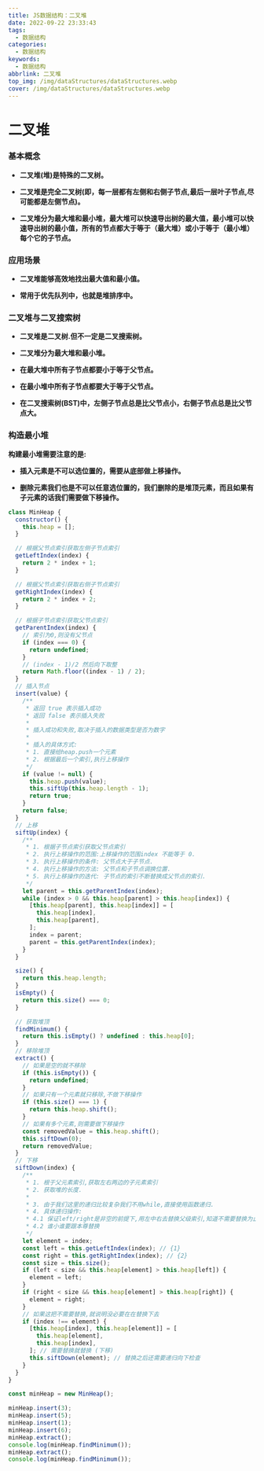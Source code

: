 ```yaml
---
title: JS数据结构：二叉堆
date: 2022-09-22 23:33:43
tags:
  - 数据结构
categories:
  - 数据结构
keywords:
  - 数据结构
abbrlink: 二叉堆
top_img: /img/dataStructures/dataStructures.webp
cover: /img/dataStructures/dataStructures.webp
---
```


# 二叉堆

### 基本概念

- **二叉堆(堆)是特殊的二叉树。**

- **二叉堆是完全二叉树(即，每一层都有左侧和右侧子节点,最后一层叶子节点,尽可能都是左侧节点)。**

- **二叉堆分为最大堆和最小堆，最大堆可以快速导出树的最大值，最小堆可以快速导出树的最小值，所有的节点都大于等于（最大堆）或小于等于（最小堆）每个它的子节点。**

### 应用场景

- **二叉堆能够高效地找出最大值和最小值。**

- **常用于优先队列中，也就是堆排序中。**

### 二叉堆与二叉搜索树

- **二叉堆是二叉树.但不一定是二叉搜索树。**

- **二叉堆分为最大堆和最小堆。**

- **在最大堆中所有子节点都要小于等于父节点。**

- **在最小堆中所有子节点都要大于等于父节点。**

- **在二叉搜索树(BST)中，左侧子节点总是比父节点小，右侧子节点总是比父节点大。**

### 构造最小堆

**构建最小堆需要注意的是:**

- **插入元素是不可以选位置的，需要从底部做上移操作。**

- **删除元素我们也是不可以任意选位置的，我们删除的是堆顶元素，而且如果有子元素的话我们需要做下移操作。**

```javascript
class MinHeap {
  constructor() {
    this.heap = [];
  }

  // 根据父节点索引获取左侧子节点索引
  getLeftIndex(index) {
    return 2 * index + 1;
  }

  // 根据父节点索引获取右侧子节点索引
  getRightIndex(index) {
    return 2 * index + 2;
  }

  // 根据子节点索引获取父节点索引
  getParentIndex(index) {
    // 索引为0,则没有父节点
    if (index === 0) {
      return undefined;
    }
    // (index - 1)/2 然后向下取整
    return Math.floor((index - 1) / 2);
  }
  // 插入节点
  insert(value) {
    /**
     * 返回 true 表示插入成功
     * 返回 false 表示插入失败
     *
     * 插入成功和失败,取决于插入的数据类型是否为数字
     *
     * 插入的具体方式:
     * 1. 直接给heap.push一个元素
     * 2. 根据最后一个索引,执行上移操作
     */
    if (value != null) {
      this.heap.push(value);
      this.siftUp(this.heap.length - 1);
      return true;
    }
    return false;
  }
  // 上移
  siftUp(index) {
    /**
     * 1. 根据子节点索引获取父节点索引
     * 2. 执行上移操作的范围:上移操作的范围index 不能等于 0.
     * 3. 执行上移操作的条件: 父节点大于子节点.
     * 4. 执行上移操作的方法: 父节点和子节点调换位置.
     * 5. 执行上移操作的迭代: 子节点的索引不断替换成父节点的索引.
     */
    let parent = this.getParentIndex(index);
    while (index > 0 && this.heap[parent] > this.heap[index]) {
      [this.heap[parent], this.heap[index]] = [
        this.heap[index],
        this.heap[parent],
      ];
      index = parent;
      parent = this.getParentIndex(index);
    }
  }

  size() {
    return this.heap.length;
  }
  isEmpty() {
    return this.size() === 0;
  }

  // 获取堆顶
  findMinimum() {
    return this.isEmpty() ? undefined : this.heap[0];
  }
  // 移除堆顶
  extract() {
    // 如果是空的就不移除
    if (this.isEmpty()) {
      return undefined;
    }
    // 如果只有一个元素就只移除,不做下移操作
    if (this.size() === 1) {
      return this.heap.shift();
    }
    // 如果有多个元素,则需要做下移操作
    const removedValue = this.heap.shift();
    this.siftDown(0);
    return removedValue;
  }
  // 下移
  siftDown(index) {
    /**
     * 1. 根于父元素索引,获取左右两边的子元素索引
     * 2. 获取堆的长度.
     *
     * 3. 由于我们这里的递归比较复杂我们不用while,直接使用函数递归.
     * 4. 具体递归操作:
     * 4.1 保证left/right是非空的前提下,用左中右去替换父级索引,知道不需要替换为止.
     * 4.2 谁小谁要跟本尊替换
     */
    let element = index;
    const left = this.getLeftIndex(index); // {1}
    const right = this.getRightIndex(index); // {2}
    const size = this.size();
    if (left < size && this.heap[element] > this.heap[left]) {
      element = left;
    }
    if (right < size && this.heap[element] > this.heap[right]) {
      element = right;
    }
    // 如果这把不需要替换,就说明没必要在在替换下去
    if (index !== element) {
      [this.heap[index], this.heap[element]] = [
        this.heap[element],
        this.heap[index],
      ]; // 需要替换就替换 (下移)
      this.siftDown(element); // 替换之后还需要递归向下检查
    }
  }
}

const minHeap = new MinHeap();

minHeap.insert(3);
minHeap.insert(5);
minHeap.insert(1);
minHeap.insert(6);
minHeap.extract();
console.log(minHeap.findMinimum());
minHeap.extract();
console.log(minHeap.findMinimum());
```